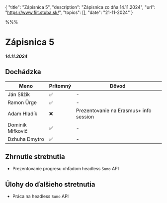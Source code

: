 { 
  "title": "Zápisnica 5", 
  "description": "Zápisnica zo dňa 14.11.2024", 
  "url": "https://www.fiit.stuba.sk/", 
  "topics": [],
  "date": "21-11-2024"
} 

%%%

# Zápisnica 5
##### 14.11.2024

## Dochádzka
| Meno     |    Prítomný   |  Dôvod |
|----------|-------------|-------|
| Ján Sližik | ✅ | - |
| Ramon Ürge | ✅ | - |
| Adam Hladík | ❌ | Prezentovanie na Erasmus+ info session |
| Dominik Mifkovič | ✅ | - |
| Dzhuha Dmytro  | ✅ | - |

## Zhrnutie stretnutia
- Prezentovanie progresu ohľadom headless `Sumo` API

## Úlohy do ďalšieho stretnutia
- Práca na headless `Sumo` API

